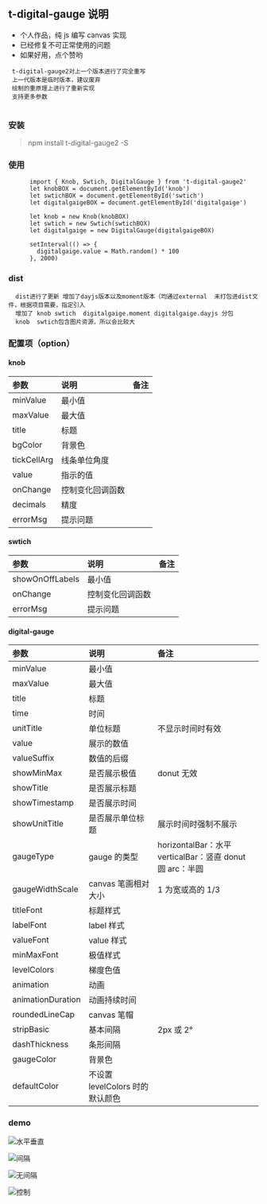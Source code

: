 ## t-digital-gauge 说明

- 个人作品，纯 js 编写 canvas 实现
- 已经修复不可正常使用的问题
- 如果好用，点个赞哟

```
 t-digital-gauge2对上一个版本进行了完全重写
 上一代版本是临时版本，建议废弃
 绘制的重原理上进行了重新实现
 支持更多参数


```

### 安装

> npm install t-digital-gauge2 -S

### 使用

```
      import { Knob, Swtich, DigitalGauge } from 't-digital-gauge2'
      let knobBOX = document.getElementById('knob')
      let swtichBOX = document.getElementById('swtich')
      let digitalgaigeBOX = document.getElementById('digitalgaige')

      let knob = new Knob(knobBOX)
      let swtich = new Swtich(swtichBOX)
      let digitalgaige = new DigitalGauge(digitalgaigeBOX)

      setInterval(() => {
        digitalgaige.value = Math.random() * 100
      }, 2000)
```

### dist

```
  dist进行了更新 增加了dayjs版本以及moment版本（均通过external  未打包进dist文件，根据项目需要，指定引入
  增加了 knob swtich  digitalgaige.moment digitalgaige.dayjs 分包
  knob  swtich包含图片资源，所以会比较大

```

### 配置项（option）

#### knob

| 参数        | 说明             | 备注 |
| :---------- | :--------------- | :--- |
| minValue    | 最小值           |      |
| maxValue    | 最大值           |      |
| title       | 标题             |      |
| bgColor     | 背景色           |      |
| tickCellArg | 线条单位角度     |      |
| value       | 指示的值         |      |
| onChange    | 控制变化回调函数 |      |
| decimals    | 精度             |      |
| errorMsg    | 提示问题         |      |

#### swtich

| 参数            | 说明             | 备注 |
| :-------------- | :--------------- | :--- |
| showOnOffLabels | 最小值           |      |
| onChange        | 控制变化回调函数 |      |
| errorMsg        | 提示问题         |      |

#### digital-gauge

| 参数              | 说明                            | 备注                                                     |
| :---------------- | :------------------------------ | :------------------------------------------------------- |
| minValue          | 最小值                          |                                                          |
| maxValue          | 最大值                          |                                                          |
| title             | 标题                            |                                                          |
| time              | 时间                            |                                                          |
| unitTitle         | 单位标题                        | 不显示时间时有效                                         |
| value             | 展示的数值                      |
| valueSuffix       | 数值的后缀                      |                                                          |
| showMinMax        | 是否展示极值                    | donut 无效                                               |
| showTitle         | 是否展示标题                    |                                                          |
| showTimestamp     | 是否展示时间                    |                                                          |
| showUnitTitle     | 是否展示单位标题                | 展示时间时强制不展示                                     |
| gaugeType         | gauge 的类型                    | horizontalBar：水平 verticalBar：竖直 donut 圆 arc：半圆 |
| gaugeWidthScale   | canvas 笔画相对大小             | 1 为宽或高的 1/3                                         |
| titleFont         | 标题样式                        |                                                          |
| labelFont         | label 样式                      |                                                          |
| valueFont         | value 样式                      |                                                          |
| minMaxFont        | 极值样式                        |                                                          |
| levelColors       | 梯度色值                        |                                                          |
| animation         | 动画                            |                                                          |
| animationDuration | 动画持续时间                    |                                                          |
| roundedLineCap    | canvas 笔帽                     |                                                          |
| stripBasic        | 基本间隔                        | 2px 或 2°                                                |
| dashThickness     | 条形间隔                        |                                                          |
| gaugeColor        | 背景色                          |                                                          |
| defaultColor      | 不设置 levelColors 时的默认颜色 |                                                          |

### demo

![水平垂直](https://github.com/xiaomitangtang/t-digital-gauge/blob/master/img/bar.png?raw=true)

![间隔](https://github.com/xiaomitangtang/t-digital-gauge/blob/master/img/arcsplit.png?raw=true)

![无间隔](https://github.com/xiaomitangtang/t-digital-gauge/blob/master/img/arc.png?raw=true)

![控制](https://github.com/xiaomitangtang/t-digital-gauge/blob/master/img/control.png?raw=true)
